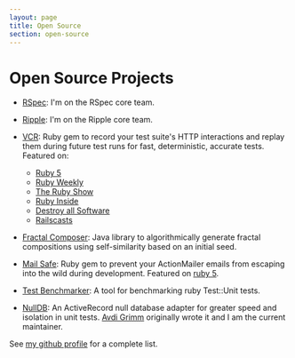 ```yaml
---
layout: page
title: Open Source
section: open-source
---
```


# Open Source Projects

* [RSpec](http://relishapp.com/rspec): I'm on the RSpec core team.

* [Ripple](https://github.com/seancribbs/ripple/): I'm on the Ripple core team.

* [VCR](http://relishapp.com/myronmarston/vcr): Ruby gem to record your test
  suite's HTTP interactions and replay them during future test runs for fast,
  deterministic, accurate tests.  Featured on:

  * [Ruby 5](http://ruby5.envylabs.com/episodes/83-episode-81-june-1-2010/stories/699-vcr-record-rewind-and-playback-web-services)
  * [Ruby Weekly](http://rubyweekly.com/archive/22.html)
  * [The Ruby Show](http://rubyshow.com/episodes/146)
  * [Ruby Inside](http://www.rubyinside.com/vcr-a-recorder-for-all-your-tests-http-interactions-4169.html)
  * [Destroy all Software](https://www.destroyallsoftware.com/screencasts/catalog/acceptance-tests)
  * [Railscasts](http://railscasts.com/episodes/291-testing-with-vcr)

* [Fractal Composer](https://github.com/myronmarston/fractal_composer):
  Java library to algorithmically generate fractal compositions using
  self-similarity based on an initial seed.

* [Mail Safe](https://github.com/myronmarston/mail_safe): Ruby gem to
  prevent your ActionMailer emails from escaping into the wild during
  development.  Featured on
  [ruby 5](http://ruby5.envylabs.com/episodes/27-episode-26-november-10-2009/stories/210-send-mail-safely-with-mail_safe).

* [Test Benchmarker](https://github.com/myronmarston/test_benchmarker):
  A tool for benchmarking ruby Test::Unit tests.

* [NullDB](https://github.com/nulldb/nulldb): An ActiveRecord null
  database adapter for greater speed and isolation in unit tests.
  [Avdi Grimm](http://avdi.org/) originally wrote it and I am the
  current maintainer.


See [my github profile](https://github.com/myronmarston) for a complete
list.
